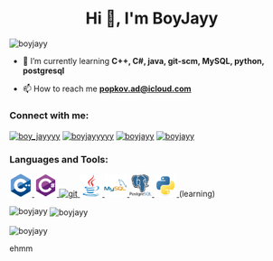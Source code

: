 <h1 align="center">Hi 👋, I'm BoyJayy</h1>
<p align="left"> <img src="https://komarev.com/ghpvc/?username=boyjayy&label=Profile%20views&color=0e75b6&style=flat" alt="boyjayy" /> </p>

- 🌱 I’m currently learning **C++, C#, java, git-scm, MySQL, python, postgresql**

- 📫 How to reach me **popkov.ad@icloud.com**

<h3 align="left">Connect with me:</h3>
<p align="left">
<a href="https://twitter.com/boy_jayyyy" target="blank"><img align="center" src="https://raw.githubusercontent.com/rahuldkjain/github-profile-readme-generator/master/src/images/icons/Social/twitter.svg" alt="boy_jayyyy" height="30" width="40" /></a>
<a href="https://instagram.com/boyjayyyyy" target="blank"><img align="center" src="https://raw.githubusercontent.com/rahuldkjain/github-profile-readme-generator/master/src/images/icons/Social/instagram.svg" alt="boyjayyyyy" height="30" width="40" /></a>
<a href="https://codeforces.com/profile/boyjayy" target="blank"><img align="center" src="https://raw.githubusercontent.com/rahuldkjain/github-profile-readme-generator/master/src/images/icons/Social/codeforces.svg" alt="boyjayy" height="30" width="40" /></a>
<a href="https://discord.gg/boyjayy" target="blank"><img align="center" src="https://raw.githubusercontent.com/rahuldkjain/github-profile-readme-generator/master/src/images/icons/Social/discord.svg" alt="boyjayy" height="30" width="40" /></a>
</p>

<h3 align="left">Languages and Tools:</h3>
<p align="left"> <a href="https://www.w3schools.com/cpp/" target="_blank" rel="noreferrer"> <img src="https://raw.githubusercontent.com/devicons/devicon/master/icons/cplusplus/cplusplus-original.svg" alt="cplusplus" width="40" height="40"/> </a> <a href="https://www.w3schools.com/cs/" target="_blank" rel="noreferrer"> <img src="https://raw.githubusercontent.com/devicons/devicon/master/icons/csharp/csharp-original.svg" alt="csharp" width="40" height="40"/> </a> <a href="https://git-scm.com/" target="_blank" rel="noreferrer"> <img src="https://www.vectorlogo.zone/logos/git-scm/git-scm-icon.svg" alt="git" width="40" height="40"/> </a> <a href="https://www.java.com" target="_blank" rel="noreferrer"> <img src="https://raw.githubusercontent.com/devicons/devicon/master/icons/java/java-original.svg" alt="java" width="40" height="40"/> </a> <a href="https://www.mysql.com/" target="_blank" rel="noreferrer"> <img src="https://raw.githubusercontent.com/devicons/devicon/master/icons/mysql/mysql-original-wordmark.svg" alt="mysql" width="40" height="40"/> </a> <a href="https://www.postgresql.org" target="_blank" rel="noreferrer"> <img src="https://raw.githubusercontent.com/devicons/devicon/master/icons/postgresql/postgresql-original-wordmark.svg" alt="postgresql" width="40" height="40"/> </a> <a href="https://www.python.org" target="_blank" rel="noreferrer"> <img src="https://raw.githubusercontent.com/devicons/devicon/master/icons/python/python-original.svg" alt="python" width="40" height="40"/> </a> (learning) </p>

<p><img align="left" src="https://github-readme-stats.vercel.app/api/top-langs?username=boyjayy&show_icons=true&locale=en&layout=compact" alt="boyjayy" /></p>

<p>&nbsp;<img align="center" src="https://github-readme-stats.vercel.app/api?username=boyjayy&show_icons=true&locale=en" alt="boyjayy" /></p>

<p><img align="center" src="https://github-readme-streak-stats.herokuapp.com/?user=boyjayy&" alt="boyjayy" /></p>ehmm
